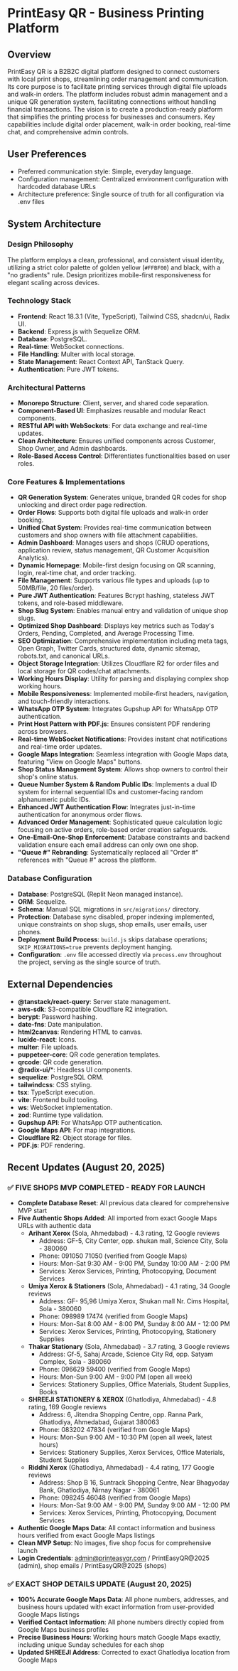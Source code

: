 # PrintEasy QR - Business Printing Platform

## Overview
PrintEasy QR is a B2B2C digital platform designed to connect customers with local print shops, streamlining order management and communication. Its core purpose is to facilitate printing services through digital file uploads and walk-in orders. The platform includes robust admin management and a unique QR generation system, facilitating connections without handling financial transactions. The vision is to create a production-ready platform that simplifies the printing process for businesses and consumers. Key capabilities include digital order placement, walk-in order booking, real-time chat, and comprehensive admin controls.

## User Preferences
- Preferred communication style: Simple, everyday language.
- Configuration management: Centralized environment configuration with hardcoded database URLs
- Architecture preference: Single source of truth for all configuration via .env files

## System Architecture

### Design Philosophy
The platform employs a clean, professional, and consistent visual identity, utilizing a strict color palette of golden yellow (`#FFBF00`) and black, with a "no gradients" rule. Design prioritizes mobile-first responsiveness for elegant scaling across devices.

### Technology Stack
- **Frontend**: React 18.3.1 (Vite, TypeScript), Tailwind CSS, shadcn/ui, Radix UI.
- **Backend**: Express.js with Sequelize ORM.
- **Database**: PostgreSQL.
- **Real-time**: WebSocket connections.
- **File Handling**: Multer with local storage.
- **State Management**: React Context API, TanStack Query.
- **Authentication**: Pure JWT tokens.

### Architectural Patterns
- **Monorepo Structure**: Client, server, and shared code separation.
- **Component-Based UI**: Emphasizes reusable and modular React components.
- **RESTful API with WebSockets**: For data exchange and real-time updates.
- **Clean Architecture**: Ensures unified components across Customer, Shop Owner, and Admin dashboards.
- **Role-Based Access Control**: Differentiates functionalities based on user roles.

### Core Features & Implementations
- **QR Generation System**: Generates unique, branded QR codes for shop unlocking and direct order page redirection.
- **Order Flows**: Supports both digital file uploads and walk-in order booking.
- **Unified Chat System**: Provides real-time communication between customers and shop owners with file attachment capabilities.
- **Admin Dashboard**: Manages users and shops (CRUD operations, application review, status management, QR Customer Acquisition Analytics).
- **Dynamic Homepage**: Mobile-first design focusing on QR scanning, login, real-time chat, and order tracking.
- **File Management**: Supports various file types and uploads (up to 50MB/file, 20 files/order).
- **Pure JWT Authentication**: Features Bcrypt hashing, stateless JWT tokens, and role-based middleware.
- **Shop Slug System**: Enables manual entry and validation of unique shop slugs.
- **Optimized Shop Dashboard**: Displays key metrics such as Today's Orders, Pending, Completed, and Average Processing Time.
- **SEO Optimization**: Comprehensive implementation including meta tags, Open Graph, Twitter Cards, structured data, dynamic sitemap, robots.txt, and canonical URLs.
- **Object Storage Integration**: Utilizes Cloudflare R2 for order files and local storage for QR codes/chat attachments.
- **Working Hours Display**: Utility for parsing and displaying complex shop working hours.
- **Mobile Responsiveness**: Implemented mobile-first headers, navigation, and touch-friendly interactions.
- **WhatsApp OTP System**: Integrates Gupshup API for WhatsApp OTP authentication.
- **Print Host Pattern with PDF.js**: Ensures consistent PDF rendering across browsers.
- **Real-time WebSocket Notifications**: Provides instant chat notifications and real-time order updates.
- **Google Maps Integration**: Seamless integration with Google Maps data, featuring "View on Google Maps" buttons.
- **Shop Status Management System**: Allows shop owners to control their shop's online status.
- **Queue Number System & Random Public IDs**: Implements a dual ID system for internal sequential IDs and customer-facing random alphanumeric public IDs.
- **Enhanced JWT Authentication Flow**: Integrates just-in-time authentication for anonymous order flows.
- **Advanced Order Management**: Sophisticated queue calculation logic focusing on active orders, role-based order creation safeguards.
- **One-Email-One-Shop Enforcement**: Database constraints and backend validation ensure each email address can only own one shop.
- **"Queue #" Rebranding**: Systematically replaced all "Order #" references with "Queue #" across the platform.

### Database Configuration
- **Database**: PostgreSQL (Replit Neon managed instance).
- **ORM**: Sequelize.
- **Schema**: Manual SQL migrations in `src/migrations/` directory.
- **Protection**: Database sync disabled, proper indexing implemented, unique constraints on shop slugs, shop emails, user emails, user phones.
- **Deployment Build Process**: `build.js` skips database operations; `SKIP_MIGRATIONS=true` prevents deployment hanging.
- **Configuration**: `.env` file accessed directly via `process.env` throughout the project, serving as the single source of truth.

## External Dependencies

- **@tanstack/react-query**: Server state management.
- **aws-sdk**: S3-compatible Cloudflare R2 integration.
- **bcrypt**: Password hashing.
- **date-fns**: Date manipulation.
- **html2canvas**: Rendering HTML to canvas.
- **lucide-react**: Icons.
- **multer**: File uploads.
- **puppeteer-core**: QR code generation templates.
- **qrcode**: QR code generation.
- **@radix-ui/***: Headless UI components.
- **sequelize**: PostgreSQL ORM.
- **tailwindcss**: CSS styling.
- **tsx**: TypeScript execution.
- **vite**: Frontend build tooling.
- **ws**: WebSocket implementation.
- **zod**: Runtime type validation.
- **Gupshup API**: For WhatsApp OTP authentication.
- **Google Maps API**: For map integrations.
- **Cloudflare R2**: Object storage for files.
- **PDF.js**: PDF rendering.

## Recent Updates (August 20, 2025)

### ✅ FIVE SHOPS MVP COMPLETED - READY FOR LAUNCH  
- **Complete Database Reset**: All previous data cleared for comprehensive MVP start
- **Five Authentic Shops Added**: All imported from exact Google Maps URLs with authentic data
  - **Arihant Xerox** (Sola, Ahmedabad) - 4.3 rating, 12 Google reviews
    - Address: GF-5, City Center, opp. shukan mall, Science City, Sola - 380060
    - Phone: 091050 71050 (verified from Google Maps)
    - Hours: Mon-Sat 9:30 AM - 9:00 PM, Sunday 10:00 AM - 2:00 PM
    - Services: Xerox Services, Printing, Photocopying, Document Services
  - **Umiya Xerox & Stationers** (Sola, Ahmedabad) - 4.1 rating, 34 Google reviews  
    - Address: GF- 95,96 Umiya Xerox, Shukan mall Nr. Cims Hospital, Sola - 380060
    - Phone: 098989 17474 (verified from Google Maps)
    - Hours: Mon-Sat 8:00 AM - 8:00 PM, Sunday 8:00 AM - 12:00 PM
    - Services: Xerox Services, Printing, Photocopying, Stationery Supplies
  - **Thakar Stationary** (Sola, Ahmedabad) - 3.7 rating, 3 Google reviews
    - Address: Gf-5, Sahaj Arcade, Science City Rd, opp. Satyam Complex, Sola - 380060
    - Phone: 096629 59400 (verified from Google Maps)
    - Hours: Mon-Sun 9:00 AM - 9:00 PM (open all week)
    - Services: Stationery Supplies, Office Materials, Student Supplies, Books
  - **SHREEJI STATIONERY & XEROX** (Ghatlodiya, Ahmedabad) - 4.8 rating, 169 Google reviews
    - Address: 6, Jitendra Shopping Centre, opp. Ranna Park, Ghatlodiya, Ahmedabad, Gujarat 380063
    - Phone: 083202 47834 (verified from Google Maps)
    - Hours: Mon-Sun 9:00 AM - 10:30 PM (open all week, latest hours)
    - Services: Stationery Supplies, Xerox Services, Office Materials, Student Supplies
  - **Riddhi Xerox** (Ghatlodiya, Ahmedabad) - 4.4 rating, 177 Google reviews
    - Address: Shop B 16, Suntrack Shopping Centre, Near Bhagyoday Bank, Ghatlodiya, Nirnay Nagar - 380061
    - Phone: 098245 46048 (verified from Google Maps)
    - Hours: Mon-Sat 9:00 AM - 9:00 PM, Sunday 9:00 AM - 12:00 PM
    - Services: Xerox Services, Printing, Photocopying, Document Services
- **Authentic Google Maps Data**: All contact information and business hours verified from exact Google Maps listings
- **Clean MVP Setup**: No images, five shop focus for comprehensive launch
- **Login Credentials**: admin@printeasyqr.com / PrintEasyQR@2025 (admin), shop emails / PrintEasyQR@2025 (shops)

### ✅ EXACT SHOP DETAILS UPDATE (August 20, 2025)
- **100% Accurate Google Maps Data**: All phone numbers, addresses, and business hours updated with exact information from user-provided Google Maps listings
- **Verified Contact Information**: All phone numbers directly copied from Google Maps business profiles
- **Precise Business Hours**: Working hours match Google Maps exactly, including unique Sunday schedules for each shop
- **Updated SHREEJI Address**: Corrected to exact Ghatlodiya location from Google Maps